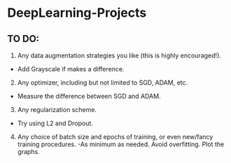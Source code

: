 # DeepLearning-Projects
## TO DO:
1. Any data augmentation strategies you like (this is highly encouraged!).
  - Add Grayscale if makes a difference.
2. Any optimizer, including but not limited to SGD, ADAM, etc.
  - Measure the difference between SGD and ADAM.
3. Any regularization scheme.  
  - Try using L2 and Dropout.
4. Any choice of batch size and epochs of training, or even new/fancy training procedures.
  -As minimum as needed. Avoid overfitting. Plot the graphs.
